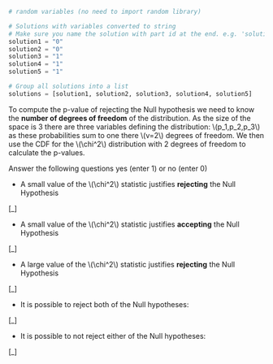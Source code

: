 ```python
# random variables (no need to import random library)

# Solutions with variables converted to string
# Make sure you name the solution with part id at the end. e.g. 'solution1' will be solution for part 1.
solution1 = "0"
solution2 = "0"
solution3 = "1"
solution4 = "1"
solution5 = "1"

# Group all solutions into a list
solutions = [solution1, solution2, solution3, solution4, solution5]


```

To compute the p-value of rejecting the Null hypothesis we need to know the **number of degrees of freedom** of the distribution. As the size of the space is 3 there are three variables defining the distribution: \\\(p_1,p_2,p_3\\\) as these probabilities sum to one there \\\(v=2\\\) degrees of freedom. We then use the CDF for the \\\(\chi^2\\\) distribution with 2 degrees of freedom to calculate the p-values.

Answer the following questions yes (enter 1) or no (enter 0)

* A small value of the \\\(\chi^2\\\) statistic justifies **rejecting** the Null Hypothesis

[_]

* A small value of the \\\(\chi^2\\\) statistic justifies **accepting** the Null Hypothesis

[_]

* A large value of the \\\(\chi^2\\\) statistic justifies **rejecting** the Null Hypothesis

[_]

* It is possible to reject both of the Null hypotheses:

[_]

* It is possible to not reject either of the Null hypotheses:

[_]
